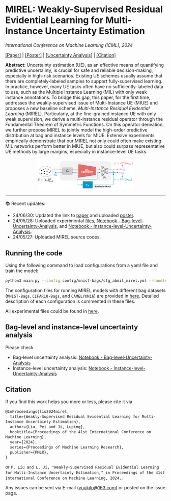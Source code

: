 # MIREL: Weakly-Supervised Residual Evidential Learning for Multi-Instance Uncertainty Estimation

*International Conference on Machine Learning (ICML), 2024*

[[Paper]](https://openreview.net/forum?id=cxiqxDnrCx) | [[Poster]](https://icml.cc/virtual/2024/poster/33575) | [[Uncertainty Analysis]](https://github.com/liupei101/MIREL?tab=readme-ov-file#bag-level-and-instance-level-uncertainty-analysis) | [[Citation]](https://github.com/liupei101/MIREL?tab=readme-ov-file#citation)

**Abstract**: Uncertainty estimation (UE), as an effective means of quantifying predictive uncertainty, is crucial for safe and reliable decision-making, especially in high-risk scenarios. Existing UE schemes usually assume that there are completely-labeled samples to support fully-supervised learning. In practice, however, many UE tasks often have no sufficiently-labeled data to use, such as the Multiple Instance Learning (MIL) with only weak instance annotations. To bridge this gap, this paper, for the first time, addresses the weakly-supervised issue of Multi-Instance UE (MIUE) and proposes a new baseline scheme, *Multi-Instance Residual Evidential Learning* (MIREL). Particularly, at the fine-grained instance UE with only weak supervision, we derive a multi-instance residual operator through the Fundamental Theorem of Symmetric Functions. On this operator derivation, we further propose MIREL to jointly model the high-order predictive distribution at bag and instance levels for MIUE. Extensive experiments empirically demonstrate that our MIREL not only could often make existing MIL networks perform better in MIUE, but also could surpass representative UE methods by large margins, especially in instance-level UE tasks.

<!-- Insert a pipeline of your algorithm here if got one -->
<div align="center">
    <a href="https://"><img width="60%" height="auto" src="./docs/MIREL-overview.png"></a>
</div>

---

📚 Recent updates:
- 24/06/30: Updated the link to [paper](https://openreview.net/forum?id=cxiqxDnrCx) and uploaded [poster](https://github.com/liupei101/MIREL/blob/main/docs/MIREL-Poster.png).
- 24/05/28: Uploaded experimental [files](https://github.com/liupei101/MIREL/blob/main/result/mirel-experiment/), [Notebook - Bag-level-Uncertainty-Analysis](https://github.com/liupei101/MIREL/blob/main/notebook/Bag-level_Uncertainty_Analysis.ipynb), and [Notebook - Instance-level-Uncertainty-Analysis](https://github.com/liupei101/MIREL/blob/main/notebook/Instance-level_Uncertainty_Analysis.ipynb).
- 24/05/27: Uploaded MIREL source codes.

## Running the code

Using the following command to load configurations from a yaml file and train the model:
```bash
python3 main.py --config config/mnist-bags/cfg_abmil_mirel.yml --handler clf --multi_run
```

The configuration files for running MIREL models with different bag datasets (`MNIST-Bags`, `CIFAR10-Bags`, and `CAMELYON16`) are provided in [here](https://github.com/liupei101/MIREL/blob/main/config/). Detailed description of each configuration is commented in these files. 

All experimental files could be found in [here](https://github.com/liupei101/MIREL/blob/main/result/mirel-experiment/).

## Bag-level and instance-level uncertainty analysis

Please check
- Bag-level uncertainty analysis: [Notebook - Bag-level-Uncertainty-Analysis](https://github.com/liupei101/MIREL/blob/main/notebook/Bag-level_Uncertainty_Analysis.ipynb)
- Instance-level uncertainty analysis: [Notebook - Instance-level-Uncertainty-Analysis](https://github.com/liupei101/MIREL/blob/main/notebook/Instance-level_Uncertainty_Analysis.ipynb)

## Citation

If you find this work helps you more or less, please cite it via
```
@InProceedings{liu2024mirel,
  title={Weakly-Supervised Residual Evidential Learning for Multi-Instance Uncertainty Estimation},
  author={Liu, Pei and Ji, Luping},
  booktitle={Proceedings of the 41st International Conference on Machine Learning},
  year={2024},
  series={Proceedings of Machine Learning Research},
  publisher={PMLR},
}
```
or `P. Liu and L. Ji, "Weakly-Supervised Residual Evidential Learning for Multi-Instance Uncertainty Estimation," in Proceedings of the 41st International Conference on Machine Learning, 2024.`.

Any issues can be sent via E-mail (yuukilp@163.com) or posted on the issue page.